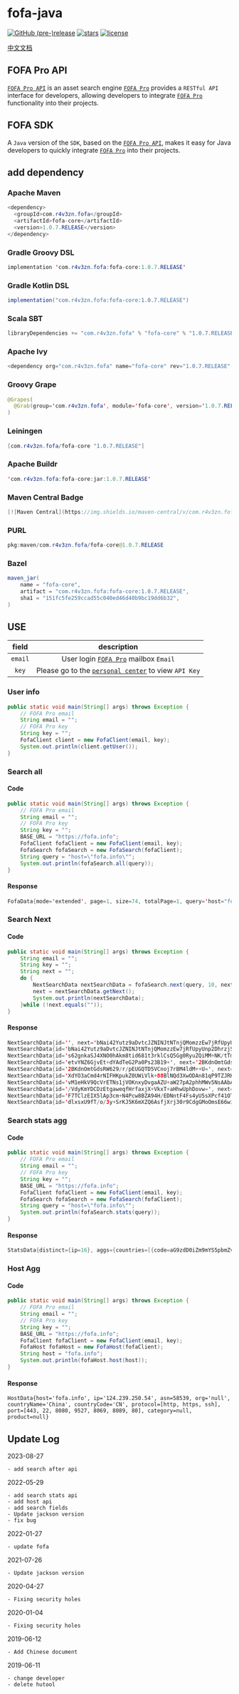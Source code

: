 # fofa-java

[![GitHub (pre-)release](https://img.shields.io/github/release/0nise/fofa-java/all.svg)](https://github.com/0nise/fofa-java/releases)
[![stars](https://img.shields.io/github/stars/0nise/fofa-java.svg)](https://github.com/0nise/fofa-java/stargazers)
[![license](https://img.shields.io/github/license/0nise/fofa-java.svg)](https://github.com/0nise/fofa-java/blob/master/LICENSE)

[中文文档](https://github.com/0nise/fofa-java/blob/master/README_zh.md)

## FOFA Pro API
[`FOFA Pro API`](https://fofa.info/api) is an asset search engine [`FOFA Pro`](https://fofa.info) provides a `RESTful API` interface for developers, allowing developers to integrate [`FOFA Pro`](https://fofa.info) functionality into their projects.
## FOFA SDK
A `Java` version of the `SDK`, based on the [`FOFA Pro API`](https://fofa.info/api), makes it easy for Java developers to quickly integrate [`FOFA Pro`](https://fofa.info) into their projects.
## add dependency

### Apache Maven

```java
<dependency>
  <groupId>com.r4v3zn.fofa</groupId>
  <artifactId>fofa-core</artifactId>
  <version>1.0.7.RELEASE</version>
</dependency>
```

### Gradle Groovy DSL

```java
implementation 'com.r4v3zn.fofa:fofa-core:1.0.7.RELEASE'
```

### Gradle Kotlin DSL

```java
implementation("com.r4v3zn.fofa:fofa-core:1.0.7.RELEASE")
```

### Scala SBT

```java
libraryDependencies += "com.r4v3zn.fofa" % "fofa-core" % "1.0.7.RELEASE"
```

### Apache Ivy

```java
<dependency org="com.r4v3zn.fofa" name="fofa-core" rev="1.0.7.RELEASE" />
```

### Groovy Grape

```java
@Grapes(
  @Grab(group='com.r4v3zn.fofa', module='fofa-core', version='1.0.7.RELEASE')
)
```

### Leiningen

```java
[com.r4v3zn.fofa/fofa-core "1.0.7.RELEASE"]
```

### Apache Buildr

```java
'com.r4v3zn.fofa:fofa-core:jar:1.0.7.RELEASE'
```

### Maven Central Badge

```java
[![Maven Central](https://img.shields.io/maven-central/v/com.r4v3zn.fofa/fofa-core.svg?label=Maven%20Central)](https://search.maven.org/search?q=g:%22com.r4v3zn.fofa%22%20AND%20a:%22fofa-core%22)
```

### PURL

```java
pkg:maven/com.r4v3zn.fofa/fofa-core@1.0.7.RELEASE
```

### Bazel

```java
maven_jar(
    name = "fofa-core",
    artifact = "com.r4v3zn.fofa:fofa-core:1.0.7.RELEASE",
    sha1 = "151fc5fe259ccad55c040ed46d40b9bc19dd6b32",
)
```

## USE

|field|description|
|:---------:|:-----------------:|
| `email` |User login [`FOFA Pro`](https://fofa.info) mailbox `Email`|
|`key`| Please go to the [`personal center`](https://fofa.info/user/users/info) to view `API Key`|

### User info

```java
public static void main(String[] args) throws Exception {
    // FOFA Pro email
    String email = "";
    // FOFA Pro key
    String key = "";
    FofaClient client = new FofaClient(email, key);
    System.out.println(client.getUser());
}
```

### Search all

#### Code

```java
public static void main(String[] args) throws Exception {
    // FOFA Pro email
    String email = "";
    // FOFA Pro key
    String key = "";
    BASE_URL = "https://fofa.info";
    FofaClient fofaClient = new FofaClient(email, key);
    FofaSearch fofaSearch = new FofaSearch(fofaClient);
    String query = "host=\"fofa.info\"";
    System.out.println(fofaSearch.all(query));
}
```

#### Response

```java
FofaData{mode='extended', page=1, size=74, totalPage=1, query='host="fofa.info"', results=[www.fofa.info, fofa.info, static.fofa.info, https://static.fofa.info, https://fofa.info, api.fofa.info, api.jw.fofa.info:7088, api.g.fofa.info:88, api.jw.fofa.info:88, api.g.fofa.info:8084, api.jw.fofa.info:84, api.jw.fofa.info:81, api.jw.fofa.info:8003, api.g.fofa.info:8083, api.g.fofa.info:7088, api.g.fofa.info:808, https://g.fofa.info, api.jw.fofa.info:8181, https://jw.fofa.info, api.g.fofa.info:8003, api.jw.fofa.info:8083, https://img.gamma.fofa.info, api.g.fofa.info:81, api.g.fofa.info:7070, api.jw.fofa.info:8084, api.jw.fofa.info:808, api.g.fofa.info:8181, api.jw.fofa.info:7070, img.gamma.fofa.info, jw.fofa.info, g.fofa.info, api.g.fofa.info:84, https://35.81.36.22:443, 47.93.92.246:88, https://140.249.61.184:443, 47.93.92.246:808, 47.93.92.246:8003, 47.93.92.246:81, https://106.75.10.35:443, 106.75.10.35:80, 47.93.92.246:7088, 47.93.92.246:84, 140.249.61.184:80, 47.93.92.246:8181, 47.93.92.246:8084, 47.93.92.246:88, 47.93.92.246:7070, 47.93.92.246:81, 47.93.92.246:7070, 47.93.92.246:84, 47.93.92.246:8084, 47.93.92.246:8003, 47.93.92.246:8083, 106.75.10.35:80, 47.93.92.246:808, 47.93.92.246:8083, 47.93.92.246:8181, 47.93.92.246:7088, https://gamma.fofa.info, https://api.gamma.fofa.info, gamma.fofa.info, api.gamma.fofa.info, 1.71.148.8:80, https://1.71.148.8:443, https://79.168.42.251:443, 122.143.5.67:80, https://api.fofa.info, 81.150.11.126:22, www.fofa.info:6443, 117.50.16.112:80, 150.138.167.141:6443, 117.50.16.112:80, https://117.50.16.112:443, https://117.50.16.112:443]}
```

### Search Next

#### Code

```java
public static void main(String[] args) throws Exception {
    String email = "";
    String key = "";
    String next = "";
    do {
        NextSearchData nextSearchData = fofaSearch.next(query, 10, next);
        next = nextSearchData.getNext();
        System.out.println(nextSearchData);
    }while (!next.equals(""));
}
```

#### Response

```java
NextSearchData{id='', next='bNai42Yutz9aDvtcJZNINJtNTnjQMomzzEw7jRfUpyUnp2DhrzjSvQ==', mode='extended', size=95, query='host="fofa.info"', results=[[https://en.fofa.info], [https://static.fofa.info], [https://fofa.info], [www.fofa.info], [https://www.fofa.info], [static.fofa.info], [https://fofa.info], [https.fofa.info.com:2095], [fofa.info.w.cdngslb.com], [https://fofa.info.com]]}
NextSearchData{id='bNai42Yutz9aDvtcJZNINJtNTnjQMomzzEw7jRfUpyUnp2DhrzjSvQ==', next='s62gnkaSJ4XNO0hAkm8tid681t3rklCsQ5Gg0RyuZQiMM+NK/tTm6L5kUW4gFjle', mode='extended', size=95, query='host="fofa.info"', results=[[fofa.info.com], [www.fofa.info.com], [https://hub.fofa.info], [fofa.info], [store.fofa.info], [https://store.fofa.info], [g.fofa.info.com], [https.fofa.info.com:8080], [https.www.fofa.info.com:8080], [https.g.fofa.info.com:8080]]}
NextSearchData{id='s62gnkaSJ4XNO0hAkm8tid681t3rklCsQ5Gg0RyuZQiMM+NK/tTm6L5kUW4gFjle', next='etvYNZ6GjvEt+dYAdTeG2Pa0Ps23B19+', mode='extended', size=95, query='host="fofa.info"', results=[[hub.fofa.info], [https://xgbeta.fofa.info], [https://staticbeta1.fofa.info], [https://apibeta1.fofa.info], [https://static.beta.fofa.info], [jingyong.fofa.info.w.kunlunaq.com], [sywx7xh5at8jwbjd2314.fofa.info:22703], [octra.fofa.info], [https://octra.fofa.info], [fofa.info]]}
NextSearchData{id='etvYNZ6GjvEt+dYAdTeG2Pa0Ps23B19+', next='2BKdnOmtGdsRW629/r/pEUGQTD5VCnoj7rBM4ldM++U=', mode='extended', size=95, query='host="fofa.info"', results=[[img.gamma.fofa.info.w.kunlunaq.com], [fofa.info.com:8443], [www.fofa.info.ucloud.com.cn], [https://www.fofa.info.ucloud.com.cn], [hub-beta.fofa.info], [www.fofa.info.com:2052], [www.fofa.info.com:2082], [www.fofa.info.com:2082], [www.fofa.info.com:2052], [gamma.fofa.info]]}
NextSearchData{id='2BKdnOmtGdsRW629/r/pEUGQTD5VCnoj7rBM4ldM++U=', next='XdYO3aCmd4rNIFHKpukZ0UWiVlk+88BlNQd3XwODAn81qP9TZJRKvw==', mode='extended', size=95, query='host="fofa.info"', results=[[api.fofa.info], [https://api.fofa.info], [static.fofa.info.ucloud.com.cn], [static.fofa.info.ugslb.net], [https://api.gamma.fofa.info], [api.gamma.fofa.info], [https://gamma.fofa.info], [test.fofa.info], [https://enstatic.fofa.info], [g.static.fofa.info]]}
NextSearchData{id='XdYO3aCmd4rNIFHKpukZ0UWiVlk+88BlNQd3XwODAn81qP9TZJRKvw==', next='vM1eHkV9QcVrETNs1jVOKnxyDvgaAZU+aW27pA2phhMWv5NsAAbAlQ==', mode='extended', size=95, query='host="fofa.info"', results=[[https://jw.fofa.info], [g.fofa.info], [bas.dev.fofa.info], [https://g.fofa.info], [en.fofa.info], [pay.fofa.info], [https://s.fofa.info], [amap.fofa.info], [https://pay.fofa.info], [https://api.jw.fofa.info]]}
NextSearchData{id='vM1eHkV9QcVrETNs1jVOKnxyDvgaAZU+aW27pA2phhMWv5NsAAbAlQ==', next='/VdyKmYDCDzEtgaweqfHrfaxjX+VkxT+aHhwUphDovw=', mode='extended', size=95, query='host="fofa.info"', results=[[api.g.fofa.info], [https://hub-beta.fofa.info], [test.fofa.info], [www.fofa.info.com:8080], [g.fofa.info.com:8080], [s.fofa.info], [https://static.fofa.info.ugslb.net], [api.jw.fofa.info], [https://static.fofa.info.ucloud.com.cn], [https://s.fofa.info]]}
NextSearchData{id='/VdyKmYDCDzEtgaweqfHrfaxjX+VkxT+aHhwUphDovw=', next='F7TClzEIX5lAp3cm+N4Pcw8BZA94H/EDNntF4Fs4yU5sXPcf41OTYg==', mode='extended', size=95, query='host="fofa.info"', results=[[https://apibeta.fofa.info], [https://enbeta.fofa.info], [https://staticbeta.fofa.info], [https://enstaticbeta.fofa.info], [https://beta.fofa.info], [fofa.info.storage.googleapis.com], [https://fofa.info.storage.googleapis.com], [https://download.fofa.info], [download.fofa.info], [https://bas.dev.fofa.info]]}
NextSearchData{id='F7TClzEIX5lAp3cm+N4Pcw8BZA94H/EDNntF4Fs4yU5sXPcf41OTYg==', next='dlxsxU9fT/o/3y+SrKJ5K6mXZQ6AsfjXrj30r9CdgGMoOmsE66wiAwg5ZuAOCa6e', mode='extended', size=95, query='host="fofa.info"', results=[[img.gamma.fofa.info], [https://img.gamma.fofa.info], [https://api.g.fofa.info], [https://zh.fofa.info], [zh.fofa.info], [https://zhstatic.fofa.info], [zhstatic.fofa.info], [jw.fofa.info], [https://amap.fofa.info], [https://g.static.fofa.info]]}
NextSearchData{id='dlxsxU9fT/o/3y+SrKJ5K6mXZQ6AsfjXrj30r9CdgGMoOmsE66wiAwg5ZuAOCa6e', next='', mode='extended', size=95, query='host="fofa.info"', results=[[enstatic.fofa.info], [https://fofa.info.ucloud.com.cn], [fofa.info.ucloud.com.cn], [download.fofa.info], [https://download.fofa.info]]}
```

### Search stats agg

#### Code

```java
public static void main(String[] args) throws Exception {
    // FOFA Pro email
    String email = "";
    // FOFA Pro key
    String key = "";
    BASE_URL = "https://fofa.info";
    FofaClient fofaClient = new FofaClient(email, key);
    FofaSearch fofaSearch = new FofaSearch(fofaClient);
    String query = "host=\"fofa.info\"";
    System.out.println(fofaSearch.stats(query));
}
```

#### Response

```java
StatsData{distinct={ip=16}, aggs={countries=[{code=aG9zdD0iZm9mYS5pbmZvIiAmJiBjb3VudHJ5PSJDTiI=, count=71, name=China, name_code=CN, regions=[{code=aG9zdD0iZm9mYS5pbmZvIiAmJiByZWdpb249IkJlaWppbmci, count=41, name=Beijing}, {code=aG9zdD0iZm9mYS5pbmZvIiAmJiByZWdpb249IiI=, count=27, name=Unknown}, {code=aG9zdD0iZm9mYS5pbmZvIiAmJiByZWdpb249Ikd1YW5nZG9uZyI=, count=2, name=Guangdong}, {code=aG9zdD0iZm9mYS5pbmZvIiAmJiByZWdpb249IkppbGluIg==, count=1, name=Jilin}]}, {code=aG9zdD0iZm9mYS5pbmZvIiAmJiBjb3VudHJ5PSJHQiI=, count=1, name=United Kingdom of Great Britain and Northern Ireland, name_code=GB, regions=[{code=aG9zdD0iZm9mYS5pbmZvIiAmJiByZWdpb249IiI=, count=1, name=Unknown}]}, {code=aG9zdD0iZm9mYS5pbmZvIiAmJiBjb3VudHJ5PSJQVCI=, count=1, name=Portugal, name_code=PT, regions=[{code=aG9zdD0iZm9mYS5pbmZvIiAmJiByZWdpb249Ikxpc2JvbiI=, count=1, name=Lisbon}]}, {code=aG9zdD0iZm9mYS5pbmZvIiAmJiBjb3VudHJ5PSJVUyI=, count=1, name=United States of America, name_code=US, regions=[{code=aG9zdD0iZm9mYS5pbmZvIiAmJiByZWdpb249Ik9yZWdvbiI=, count=1, name=Oregon}]}]}}
```

### Host Agg

#### Code

```java
public static void main(String[] args) throws Exception {
    // FOFA Pro email
    String email = "";
    // FOFA Pro key
    String key = "";
    BASE_URL = "https://fofa.info";
    FofaClient fofaClient = new FofaClient(email, key);
    FofaHost fofaHost = new FofaHost(fofaClient);
    String host = "fofa.info";
    System.out.println(fofaHost.host(host));
}
```

#### Response

```
HostData{host='fofa.info', ip='124.239.250.54', asn=58539, org='null', countryName='China', countryCode='CN', protocol=[http, https, ssh], port=[443, 22, 8080, 9527, 8069, 8089, 80], category=null, product=null}
```

## Update Log

2023-08-27

```
- add search after api
```

2022-05-29

```
- add search stats api
- add host api
- add search fields
- Update jackson version
- fix bug
```

2022-01-27

    - update fofa

2021-07-26

    - Update jackson version

2020-04-27

    - Fixing security holes

2020-01-04

    - Fixing security holes

2019-06-12

    - Add Chinese document

2019-06-11

    - change developer
    - delete hutool
